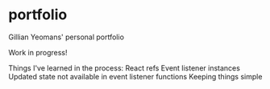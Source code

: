 # portfolio
Gillian Yeomans' personal portfolio

Work in progress! 


Things I've learned in the process:
React refs
Event listener instances
Updated state not available in event listener functions
Keeping things simple
